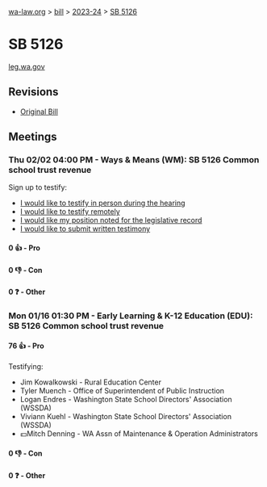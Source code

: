 [wa-law.org](/) > [bill](/bill/) > [2023-24](/bill/2023-24/) > [SB 5126](/bill/2023-24/sb/5126/)

# SB 5126
[leg.wa.gov](https://app.leg.wa.gov/billsummary?BillNumber=5126&Year=2023&Initiative=false)

## Revisions
* [Original Bill](1/)

## Meetings
### Thu 02/02 04:00 PM - Ways & Means (WM): SB 5126 Common school trust revenue
Sign up to testify:
* [I would like to testify in person during the hearing](https://app.leg.wa.gov/csi/Testifier/Add?chamber=House&mId=30553&aId=150495&caId=21018&tId=1)
* [I would like to testify remotely](https://app.leg.wa.gov/csi/Testifier/Add?chamber=House&mId=30553&aId=150495&caId=21018&tId=2)
* [I would like my position noted for the legislative record](https://app.leg.wa.gov/csi/Testifier/Add?chamber=House&mId=30553&aId=150495&caId=21018&tId=3)
* [I would like to submit written testimony](https://app.leg.wa.gov/csi/Testifier/Add?chamber=House&mId=30553&aId=150495&caId=21018&tId=4)

#### 0 👍 - Pro

#### 0 👎 - Con

#### 0 ❓ - Other

### Mon 01/16 01:30 PM - Early Learning & K-12 Education (EDU): SB 5126 Common school trust revenue
#### 76 👍 - Pro
Testifying:
* Jim Kowalkowski - Rural Education Center
* Tyler Muench - Office of Superintendent of Public Instruction
* Logan Endres - Washington State School Directors' Association (WSSDA)
* Viviann Kuehl - Washington State School Directors' Association (WSSDA)
* 💵Mitch Denning - WA Assn of Maintenance & Operation Administrators

#### 0 👎 - Con

#### 0 ❓ - Other
